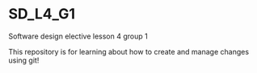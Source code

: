 # SD_L4_G1
Software design elective lesson 4 group 1

This repository is for learning about how to create and manage changes using git!
